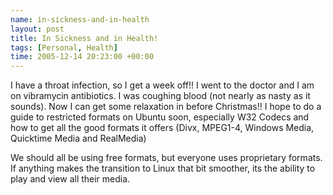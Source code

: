```yaml
--- 
name: in-sickness-and-in-health
layout: post
title: In Sickness and in Health!
tags: [Personal, Health]
time: 2005-12-14 20:23:00 +00:00
---
```


I have a throat infection, so I get a week off!! I went to the doctor and I am
on vibramycin antibiotics. I was coughing blood (not nearly as nasty as it
sounds). Now I can get some relaxation in before Christmas!! I hope to do a
guide to restricted formats on Ubuntu soon, especially  W32 Codecs and how to
get all the good formats it offers (Divx, MPEG1-4, Windows Media, Quicktime
Media and RealMedia)

We should all be using free formats, but everyone uses proprietary formats. If
anything makes the transition to Linux that bit smoother, its the ability to
play and view all their media.
